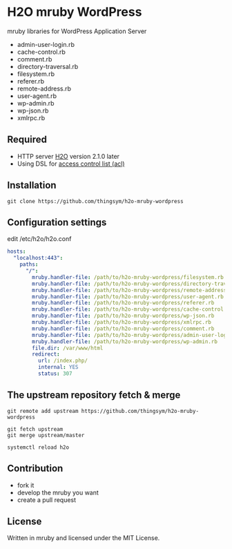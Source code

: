 # H2O mruby WordPress

mruby libraries for WordPress Application Server

* admin-user-login.rb
* cache-control.rb
* comment.rb
* directory-traversal.rb
* filesystem.rb
* referer.rb
* remote-address.rb
* user-agent.rb
* wp-admin.rb
* wp-json.rb
* xmlrpc.rb

## Required

* HTTP server [H2O](https://h2o.examp1e.net/) version 2.1.0 later
* Using DSL for [access control list (acl)](https://h2o.examp1e.net/configure/access_control.html)

## Installation

`git clone https://github.com/thingsym/h2o-mruby-wordpress`

## Configuration settings

edit /etc/h2o/h2o.conf

```yml
hosts:
  "localhost:443":
    paths:
      "/":
        mruby.handler-file: /path/to/h2o-mruby-wordpress/filesystem.rb
        mruby.handler-file: /path/to/h2o-mruby-wordpress/directory-traversal.rb
        mruby.handler-file: /path/to/h2o-mruby-wordpress/remote-address.rb
        mruby.handler-file: /path/to/h2o-mruby-wordpress/user-agent.rb
        mruby.handler-file: /path/to/h2o-mruby-wordpress/referer.rb
        mruby.handler-file: /path/to/h2o-mruby-wordpress/cache-control.rb
        mruby.handler-file: /path/to/h2o-mruby-wordpress/wp-json.rb
        mruby.handler-file: /path/to/h2o-mruby-wordpress/xmlrpc.rb
        mruby.handler-file: /path/to/h2o-mruby-wordpress/comment.rb
        mruby.handler-file: /path/to/h2o-mruby-wordpress/admin-user-login.rb
        mruby.handler-file: /path/to/h2o-mruby-wordpress/wp-admin.rb
        file.dir: /var/www/html
        redirect:
          url: /index.php/
          internal: YES
          status: 307
```

## The upstream repository fetch & merge

```
git remote add upstream https://github.com/thingsym/h2o-mruby-wordpress

git fetch upstream
git merge upstream/master

systemctl reload h2o
```

## Contribution

* fork it
* develop the mruby you want
* create a pull request

## License

Written in mruby and licensed under the MIT License.
